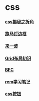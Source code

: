 # css

#### [css揭秘之折角](/css/css折角.md)
#### [跑马灯边框](/css/runBorder.md)
#### [来一波](/css/cssEffectsFlex.md)
#### [Grid布局初识](/css/grid.md)
#### [BFC](/css/css--BFC.md)
#### [rem学习笔记](/css/css--rem学习笔记.md)
#### [css按钮](/css/css-buttons.md)
